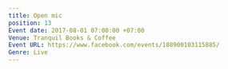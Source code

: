 ```yaml
---
title: Open mic
position: 13
Event date: 2017-08-01 07:00:00 +07:00
Venue: Tranquil Books & Coffee
Event URL: https://www.facebook.com/events/108900103115885/
Genre: Live
---
```


